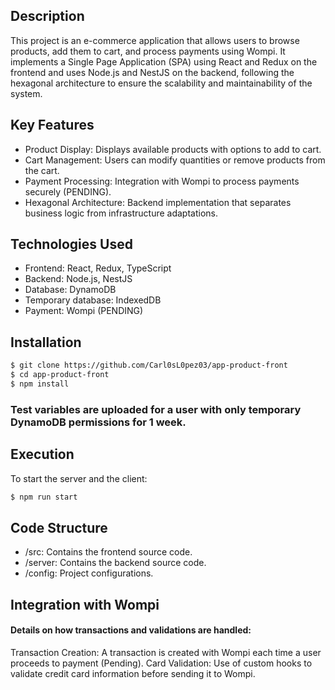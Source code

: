 ## Description

This project is an e-commerce application that allows users to browse products, add them to cart, and process payments using Wompi. It implements a Single Page Application (SPA) using React and Redux on the frontend and uses Node.js and NestJS on the backend, following the hexagonal architecture to ensure the scalability and maintainability of the system.

## Key Features

* Product Display: Displays available products with options to add to cart.
* Cart Management: Users can modify quantities or remove products from the cart.
* Payment Processing: Integration with Wompi to process payments securely (PENDING).
* Hexagonal Architecture: Backend implementation that separates business logic from infrastructure adaptations.

## Technologies Used

- Frontend: React, Redux, TypeScript
- Backend: Node.js, NestJS
- Database: DynamoDB
- Temporary database: IndexedDB
- Payment: Wompi (PENDING)


## Installation

```bash
$ git clone https://github.com/Carl0sL0pez03/app-product-front
$ cd app-product-front
$ npm install
```
###  Test variables are uploaded for a user with only temporary DynamoDB permissions for 1 week.

## Execution

To start the server and the client:

```bash
$ npm run start
```

## Code Structure

* /src: Contains the frontend source code.
* /server: Contains the backend source code.
* /config: Project configurations.

## Integration with Wompi
#### Details on how transactions and validations are handled:

Transaction Creation: A transaction is created with Wompi each time a user proceeds to payment (Pending).
Card Validation: Use of custom hooks to validate credit card information before sending it to Wompi.
